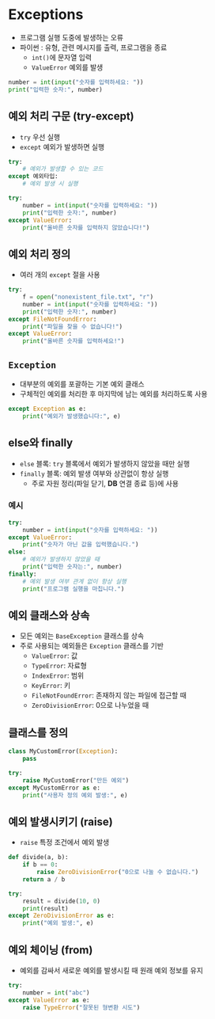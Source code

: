 # Exceptions
- 프로그램 실행 도중에 발생하는 오류
- 파이썬 : 유형, 관련 메시지를 출력, 프로그램을 종료
  - `int()`에 문자열 입력
  - `ValueError` 예외를 발생

```python
number = int(input("숫자를 입력하세요: ")) 
print("입력한 숫자:", number)
```

## 예외 처리 구문 (try-except)
- `try` 우선 실행
- `except` 예외가 발생하면 실행

```python
try:
    # 예외가 발생할 수 있는 코드
except 예외타입:
    # 예외 발생 시 실행
```

```python
try:
    number = int(input("숫자를 입력하세요: "))
    print("입력한 숫자:", number)
except ValueError:
    print("올바른 숫자를 입력하지 않았습니다!")
```

## 예외 처리 정의
- 여러 개의 `except` 절을 사용

```python
try:
    f = open("nonexistent_file.txt", "r")
    number = int(input("숫자를 입력하세요: "))
    print("입력한 숫자:", number)
except FileNotFoundError:
    print("파일을 찾을 수 없습니다!")
except ValueError:
    print("올바른 숫자를 입력하세요!")
```

## `Exception`
- 대부분의 예외를 포괄하는 기본 예외 클래스
- 구체적인 예외를 처리한 후 마지막에 남는 예외를 처리하도록 사용

```python
except Exception as e:
    print("예외가 발생했습니다:", e)
```

## else와 finally
- `else` 블록: `try` 블록에서 예외가 발생하지 않았을 때만 실행
- `finally` 블록: 예외 발생 여부와 상관없이 항상 실행
  - 주로 자원 정리(파일 닫기, **DB** 연결 종료 등)에 사용

### 예시

```python
try:
    number = int(input("숫자를 입력하세요: "))
except ValueError:
    print("숫자가 아닌 값을 입력했습니다.")
else:
    # 예외가 발생하지 않았을 때
    print("입력한 숫자는:", number)
finally:
    # 예외 발생 여부 관계 없이 항상 실행
    print("프로그램 실행을 마칩니다.")
```

## 예외 클래스와 상속

- 모든 예외는 `BaseException` 클래스를 상속
- 주로 사용되는 예외들은 `Exception` 클래스를 기반
  - `ValueError`: 값
  - `TypeError`: 자료형
  - `IndexError`: 범위
  - `KeyError`: 키
  - `FileNotFoundError`: 존재하지 않는 파일에 접근할 때
  - `ZeroDivisionError`: 0으로 나누었을 때

## 클래스를 정의

```python
class MyCustomError(Exception):
    pass

try:
    raise MyCustomError("만든 예외")
except MyCustomError as e:
    print("사용자 정의 예외 발생:", e)
```

## 예외 발생시키기 (raise)

- `raise` 특정 조건에서 예외 발생

```python
def divide(a, b):
    if b == 0:
        raise ZeroDivisionError("0으로 나눌 수 없습니다.")
    return a / b

try:
    result = divide(10, 0)
    print(result)
except ZeroDivisionError as e:
    print("예외 발생:", e)
```

## 예외 체이닝 (from)
- 예외를 감싸서 새로운 예외를 발생시킬 때 원래 예외 정보를 유지

```python
try:
    number = int("abc")
except ValueError as e:
    raise TypeError("잘못된 형변환 시도")
```